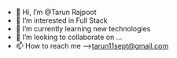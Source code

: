 - 👋 Hi, I’m @Tarun Rajpoot
- 👀 I’m interested in Full Stack
- 🌱 I’m currently learning new technologies
- 💞️ I’m looking to collaborate on ...
- 📫 How to reach me -->tarun11sept@gmail.com

<!---
tarun11sep/tarun11sep is a ✨ special ✨ repository because its `README.md` (this file) appears on your GitHub profile.
You can click the Preview link to take a look at your changes.
--->
